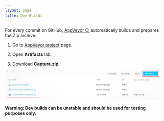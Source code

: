 ```yaml
---
layout: page
title: Dev Builds
---
```


For every commit on GitHub, [AppVeyor CI](https://appveyor.com) automatically builds and prepares the Zip archive.

1. Go to [AppVeyor project](https://ci.appveyor.com/project/MathewSachin/captura) page.

2. Open **Artifacts** tab.

3. Download **Captura.zip**.

![Dev Builds](img/dev-build.png)

**Warning: Dev builds can be unstable and should be used for testing purposes only.**